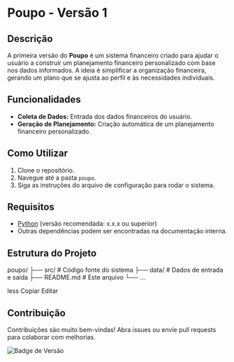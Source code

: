 # Poupo - Versão 1

## Descrição

A primeira versão do **Poupo** é um sistema financeiro criado para ajudar o usuário a construir um planejamento financeiro personalizado com base nos dados informados. A ideia é simplificar a organização financeira, gerando um plano que se ajusta ao perfil e às necessidades individuais.

## Funcionalidades

- **Coleta de Dados:** Entrada dos dados financeiros do usuário.
- **Geração de Planejamento:** Criação automática de um planejamento financeiro personalizado.

## Como Utilizar

1. Clone o repositório.
2. Navegue até a pasta `poupo`.
3. Siga as instruções do arquivo de configuração para rodar o sistema.

## Requisitos

- [Python](https://www.python.org/) (versão recomendada: x.x.x ou superior)
- Outras dependências podem ser encontradas na documentação interna.

## Estrutura do Projeto

poupo/ ├── src/ # Código fonte do sistema ├── data/ # Dados de entrada e saída ├── README.md # Este arquivo └── ...

less
Copiar
Editar

## Contribuição

Contribuições são muito bem-vindas! Abra issues ou envie pull requests para colaborar com melhorias.

![Badge de Versão](https://img.shields.io/badge/versão-1.0-blue)
